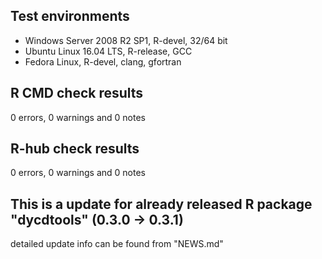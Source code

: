 ## Test environments
* Windows Server 2008 R2 SP1, R-devel, 32/64 bit
* Ubuntu Linux 16.04 LTS, R-release, GCC
* Fedora Linux, R-devel, clang, gfortran

## R CMD check results
0 errors, 0 warnings and 0 notes

## R-hub check results
0 errors, 0 warnings and 0 notes

## This is a update for already released R package "dycdtools" (0.3.0 -> 0.3.1)
detailed update info can be found from "NEWS.md"
